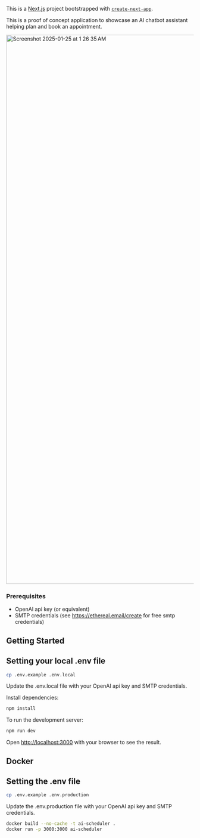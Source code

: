 This is a [Next.js](https://nextjs.org) project bootstrapped with [`create-next-app`](https://nextjs.org/docs/app/api-reference/cli/create-next-app).

This is a proof of concept application to showcase an AI chatbot assistant helping plan and book an appointment.

<img width="1473" alt="Screenshot 2025-01-25 at 1 26 35 AM" src="https://github.com/user-attachments/assets/7dca619f-dd39-4545-87e1-66eca6154768" />


### Prerequisites
- OpenAI api key (or equivalent)
- SMTP credentials (see https://ethereal.email/create for free smtp credentials)

## Getting Started

## Setting your local .env file
```bash
cp .env.example .env.local
```
Update the .env.local file with your OpenAI api key and SMTP credentials.

Install dependencies:
```bash
npm install
```

To run the development server:

```bash
npm run dev
```

Open [http://localhost:3000](http://localhost:3000) with your browser to see the result.


## Docker 

## Setting the .env file
```bash
cp .env.example .env.production
```
Update the .env.production file with your OpenAI api key and SMTP credentials.


```bash
docker build --no-cache -t ai-scheduler .
docker run -p 3000:3000 ai-scheduler
```
